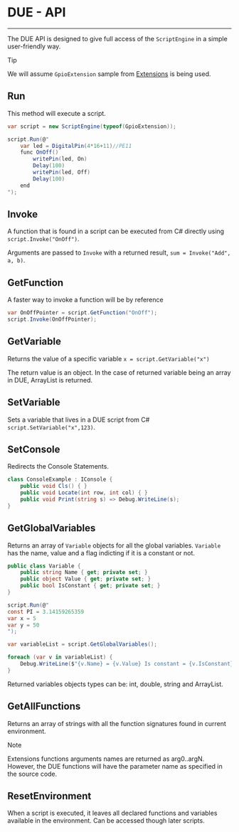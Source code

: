 # DUE - API
---

The DUE API is designed to give full access of the `ScriptEngine` in a simple user-friendly way.

> [!TIP]
> We will assume `GpioExtension` sample from [Extensions](extensions.md) is being used.

## Run

This method will execute a script.

```cs
var script = new ScriptEngine(typeof(GpioExtension));

script.Run(@"
	var led = DigitalPin(4*16+11)//PE11
	func OnOff()
		writePin(led, On)
		Delay(100)
		writePin(led, Off)
		Delay(100)
	end
");
```
## Invoke
A function that is found in a script can be executed from C# directly using `script.Invoke("OnOff")`. 

Arguments are passed to `Invoke` with a returned result, `sum = Invoke("Add", a, b)`.

## GetFunction

A faster way to invoke a function will be by reference

```cs
var OnOffPointer = script.GetFunction("OnOff");
script.Invoke(OnOffPointer);
```
## GetVariable

Returns the value of a specific variable `x = script.GetVariable("x")`

The return value is an object. In the case of returned variable being an array in DUE, ArrayList is returned.

## SetVariable

Sets a variable that lives in a DUE script from C# `script.SetVariable("x",123)`.

## SetConsole

Redirects the Console Statements.

```cs
class ConsoleExample : IConsole {
	public void Cls() { }
	public void Locate(int row, int col) { }
	public void Print(string s) => Debug.WriteLine(s);
}
```
## GetGlobalVariables

Returns an array of `Variable` objects for all the global variables. `Variable` has the name, value and a flag indicting if it is a constant or not.

```cs
public class Variable {
	public string Name { get; private set; }
	public object Value { get; private set; }
	public bool IsConstant { get; private set; }
}
```

```cs
script.Run(@"
const PI = 3.14159265359		
var x = 5
var y = 50		
");

var variableList = script.GetGlobalVariables();

foreach (var v in variableList) {
	Debug.WriteLine($"{v.Name} = {v.Value} Is constant = {v.IsConstant}");
}
```


Returned variables objects types can be: int, double, string and ArrayList.

## GetAllFunctions

Returns an array of strings with all the function signatures found in current environment.

> [!NOTE]
> Extensions functions arguments names are returned as arg0..argN. However, the DUE functions will have the parameter name as specified in the source code.

## ResetEnvironment

When a script is executed, it leaves all declared functions and variables available in the environment. Can be accessed though later scripts.

